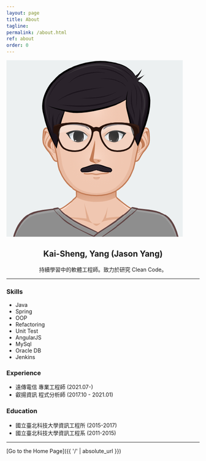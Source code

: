 ```yaml
---
layout: page
title: About
tagline: 
permalink: /about.html
ref: about
order: 0
---
```


![profile](/assets/image/profile.png?style=center&size=medium)


<h2 style="text-align: center;">Kai-Sheng, Yang (Jason Yang)</h2>
<p style="text-align: center;">持續學習中的軟體工程師。致力於研究 Clean Code。</p>

-----

### Skills
- Java
- Spring
- OOP
- Refactoring
- Unit Test
- AngularJS
- MySql
- Oracle DB
- Jenkins

### Experience
- 遠傳電信 專業工程師 (2021.07-)
- 叡揚資訊 程式分析師 (2017.10 - 2021.01)

### Education
- 國立臺北科技大學資訊工程所 (2015-2017)
- 國立臺北科技大學資訊工程系 (2011-2015)

------

[Go to the Home Page]({{ '/' | absolute_url }})
